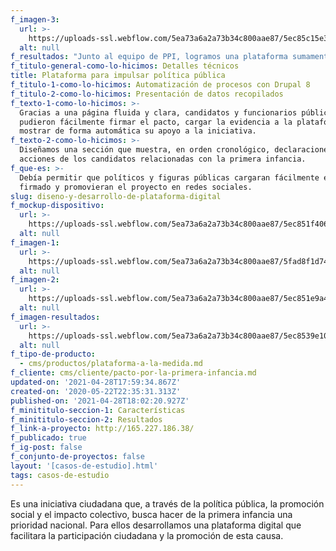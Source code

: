 ```yaml
---
f_imagen-3:
  url: >-
    https://uploads-ssl.webflow.com/5ea73a6a2a73b34c800aae87/5ec85c15e3e7afc2dfb340ee_3.jpg
  alt: null
f_resultados: "Junto al equipo de PPI, logramos una plataforma sumamente transparente, que informa y presiona tanto a la sociedad como a las autoridades, para que se sumen a la causa. La automatización de procesos permitió masificar la iniciativa.\_\n\n‍"
f_titulo-general-como-lo-hicimos: Detalles técnicos
title: Plataforma para impulsar política pública
f_titulo-1-como-lo-hicimos: Automatización de procesos con Drupal 8
f_titulo-2-como-lo-hicimos: Presentación de datos recopilados
f_texto-1-como-lo-hicimos: >-
  Gracias a una página fluida y clara, candidatos y funcionarios públicos
  pudieron fácilmente firmar el pacto, cargar la evidencia a la plataforma y
  mostrar de forma automática su apoyo a la iniciativa.
f_texto-2-como-lo-hicimos: >-
  Diseñamos una sección que muestra, en orden cronológico, declaraciones y
  acciones de los candidatos relacionadas con la primera infancia.
f_que-es: >-
  Debía permitir que políticos y figuras públicas cargaran fácilmente el pacto
  firmado y promovieran el proyecto en redes sociales.
slug: diseno-y-desarrollo-de-plataforma-digital
f_mockup-dispositivo:
  url: >-
    https://uploads-ssl.webflow.com/5ea73a6a2a73b34c800aae87/5ec851f406d25c43670b183e_ppi_mockup.png
  alt: null
f_imagen-1:
  url: >-
    https://uploads-ssl.webflow.com/5ea73a6a2a73b34c800aae87/5fad8f1d7419c77911e5be41_Desk-MacBook-Pro-Scene-Set-vol2.jpg
  alt: null
f_imagen-2:
  url: >-
    https://uploads-ssl.webflow.com/5ea73a6a2a73b34c800aae87/5ec851e9a489f56ac458f68e__MG_8427_0.jpg
  alt: null
f_imagen-resultados:
  url: >-
    https://uploads-ssl.webflow.com/5ea73a6a2a73b34c800aae87/5ec8539e107e4687691d9027_pactoprimerainfancia_committedlist.png
  alt: null
f_tipo-de-producto:
  - cms/productos/plataforma-a-la-medida.md
f_cliente: cms/cliente/pacto-por-la-primera-infancia.md
updated-on: '2021-04-28T17:59:34.867Z'
created-on: '2020-05-22T22:35:31.313Z'
published-on: '2021-04-28T18:02:20.927Z'
f_minititulo-seccion-1: Características
f_minititulo-seccion-2: Resultados
f_link-a-proyecto: http://165.227.186.38/
f_publicado: true
f_ig-post: false
f_conjunto-de-proyectos: false
layout: '[casos-de-estudio].html'
tags: casos-de-estudio
---
```


Es una iniciativa ciudadana que, a través de la política pública, la promoción social y el impacto colectivo, busca hacer de la primera infancia una prioridad nacional. Para ellos desarrollamos una plataforma digital que facilitara la participación ciudadana y la promoción de esta causa.
